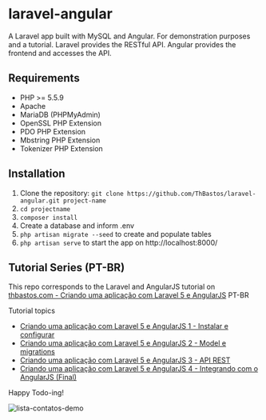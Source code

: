 # laravel-angular
A Laravel app built with MySQL and Angular. For demonstration purposes and a tutorial.
Laravel provides the RESTful API. Angular provides the frontend and accesses the API.

## Requirements

- PHP >= 5.5.9
- Apache
- MariaDB (PHPMyAdmin)
- OpenSSL PHP Extension
- PDO PHP Extension
- Mbstring PHP Extension
- Tokenizer PHP Extension


## Installation

1. Clone the repository: `git clone https://github.com/ThBastos/laravel-angular.git project-name`
2. `cd projectname`
3. `composer install`
4. Create a database and inform .env
5. `php artisan migrate --seed` to create and populate tables
6. `php artisan serve` to start the app on http://localhost:8000/

## Tutorial Series (PT-BR)

This repo corresponds to the Laravel and AngularJS tutorial on [thbastos.com - Criando uma aplicação com Laravel 5 e AngularJS](http://thbastos.com/blog/criando-uma-aplicacao-com-laravel-5-e-angularjs-1-instalar-e-configurar) PT-BR

Tutorial topics
- [Criando uma aplicação com Laravel 5 e AngularJS 1 - Instalar e configurar](http://thbastos.com/blog/criando-uma-aplicacao-com-laravel-5-e-angularjs-1-instalar-e-configurar)
- [Criando uma aplicação com Laravel 5 e AngularJS 2 - Model e migrations](http://thbastos.com/blog/criando-uma-aplicacao-com-laravel-5-e-angularjs-2-model-e-migrations)
- [Criando uma aplicação com Laravel 5 e AngularJS 3 - API REST](http://thbastos.com/blog/criando-uma-aplicacao-com-laravel-5-e-angularjs-3-api-rest)
- [Criando uma aplicação com Laravel 5 e AngularJS 4 - Integrando com o AngularJS (Final)](http://thbastos.com/blog/criando-uma-aplicacao-com-laravel-5-e-angularjs-4-integrando-com-o-angularjs-final)

Happy Todo-ing!

![lista-contatos-demo](http://thbastos.com/sites/default/files/aplicacao-laravel-5-angularjs-demo.jpg)
